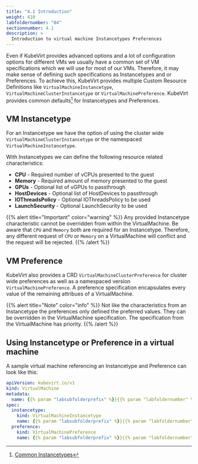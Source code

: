 ```yaml
---
title: "4.1 Introduction"
weight: 410
labfoldernumber: "04"
sectionnumber: 4.1
description: >
  Introduction to virtual machine Instancetypes Preferences
---
```


Even if KubeVirt provides advanced options and a lot of configuration options for different VMs we usually have a common
set of VM specifications which we will use for most of our VMs. Therefore, it may make sense of defining such
specifications as Instancetypes and or Preferences. To achieve this, KubeVirt provides multiple Custom Resource
Definitions like `VirtualMachineInstancetype`, `VirtualMachineClusterInstancetype` or `VirtualMachinePreference`. KubeVirt
provides common defaults[^1] for Instancetypes and Preferences.

## VM Instancetype
For an Instancetype we have the option of using the cluster wide `VirtualMachineClusterInstancetype` or the namespaced
`VirtualMachineInstancetype`.

With Instancetypes we can define the following resource related characteristics:

* **CPU** - Required number of vCPUs presented to the guest
* **Memory** - Required amount of memory presented to the guest
* **GPUs** - Optional list of vGPUs to passthrough
* **HostDevices** - Optional list of HostDevices to passthrough
* **IOThreadsPolicy** - Optional IOThreadsPolicy to be used
* **LaunchSecurity** - Optional LaunchSecurity to be used

{{% alert title="Important" color="warning" %}}
Any provided Instancetype characteristic cannot be overridden from within the VirtualMachine. Be aware that `CPU` and
`Memory` both are required for an Instancetype. Therefore, any different request of `CPU` or `Memory` on a VirtualMachine
will conflict and the request will be rejected.
{{% /alert %}}


## VM Preference

KubeVirt also provides a CRD `VirtualMachineClusterPreference` for cluster wide preferences as well as a namespaced
version `VirtualMachinePreference`. A preference specification encapsulates every value of the remaining attribues of a VirtualMachine.

{{% alert title="Note" color="info" %}}
Not like the characteristics from an Instancetype the preferences only defined the preferred values. They can be overridden
in the VirtualMachine specification. The specification from the VirtualMachine has priority.
{{% /alert %}}

## Using Instancetype or Preference in a virtual machine

A sample virtual machine referencing an Instancetype and Preference can look like this:

```yaml
apiVersion: kubevirt.io/v1
kind: VirtualMachine
metadata:
  name: {{% param "labsubfolderprefix" %}}{{% param "labfoldernumber" %}}-examplevm
spec:
  instancetype:
    kind: VirtualMachineInstancetype
    name: {{% param "labsubfolderprefix" %}}{{% param "labfoldernumber" %}}-example-instancetype
  preference:
    kind: VirtualMachinePreference
    name: {{% param "labsubfolderprefix" %}}{{% param "labfoldernumber" %}}-example-preference
```

[^1]: [Common Instancetypes](https://github.com/kubevirt/common-instancetypes)